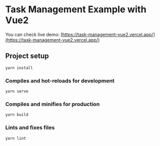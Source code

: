 # Task Management Example with Vue2

You can check live demo: [https://task-management-vue2.vercel.app/](https://task-management-vue2.vercel.app/)

## Project setup
```
yarn install
```

### Compiles and hot-reloads for development
```
yarn serve
```

### Compiles and minifies for production
```
yarn build
```

### Lints and fixes files
```
yarn lint
```
